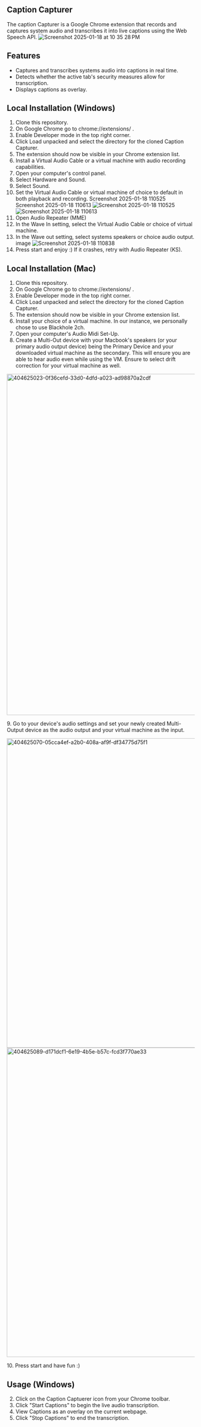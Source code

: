 ## Caption Capturer
The caption Capturer is a Google Chrome extension that records and captures system audio and transcribes it into live captions using the Web Speech API.
![Screenshot 2025-01-18 at 10 35 28 PM](https://github.com/user-attachments/assets/a20fda17-fca1-4da3-bbcf-c78247e48930)

## Features
- Captures and transcribes systems audio into captions in real time.
- Detects whether the active tab's security measures allow for transcription.
- Displays captions as overlay.

## Local Installation (Windows)
1. Clone this repository.
2. On Google Chrome go to chrome://extensions/ .
3. Enable Developer mode in the top right corner.
4. Click Load unpacked and select the directory for the cloned Caption Capturer.
5. The extension should now be visible in your Chrome extension list.
6. Install a Virtual Audio Cable or a virtual machine with audio recording capabilities.
7. Open your computer's control panel.
8. Select Hardware and Sound.
9. Select Sound.
10. Set the Virtual Audio Cable or virtual machine of choice to default in both playback and recording. Screenshot 2025-01-18 110525 Screenshot 2025-01-18 110613 
![Screenshot 2025-01-18 110525](https://github.com/user-attachments/assets/bc5cdfdd-ed2e-4ba3-a90d-9c8598f74341)
![Screenshot 2025-01-18 110613](https://github.com/user-attachments/assets/c6b4d858-df11-472d-87b1-1f4fc8f6d937)
11. Open Audio Repeater (MME)
12. In the Wave In setting, select the Virtual Audio Cable or choice of virtual machine.
13. In the Wave out setting, select systems speakers or choice audio output. image
![Screenshot 2025-01-18 110838](https://github.com/user-attachments/assets/2991e2a2-7576-4bb3-b16d-978b5aaf7d4f)
14. Press start and enjoy :) If it crashes, retry with Audio Repeater (KS).

## Local Installation (Mac) 
1. Clone this repository.
2. On Google Chrome go to chrome://extensions/ .
3. Enable Developer mode in the top right corner.
4. Click Load unpacked and select the directory for the cloned Caption Capturer.
5. The extension should now be visible in your Chrome extension list.
6. Install your choice of a virtual machine. In our instance, we personally chose to use Blackhole 2ch.
7. Open your computer's Audio Midi Set-Up.
8. Create a Multi-Out device with your Macbook's speakers (or your primary audio output device) being the Primary Device and your downloaded virtual machine as the secondary. This will ensure you are able to hear audio even while using the VM. Ensure to select drift correction for your virtual machine as well. 
<img width="912" alt="404625023-0f36cefd-33d0-4dfd-a023-ad98870a2cdf" src="https://github.com/user-attachments/assets/4c49da14-f6bb-4f77-a75d-70cf63b9e39b" />
<p>9. Go to your device's audio settings and set your newly created Multi-Output device as the audio output and your virtual machine as the input.</p>
<img width="827" alt="404625070-05cca4ef-a2b0-408a-af9f-df34775d75f1" src="https://github.com/user-attachments/assets/140f5449-eea3-42e0-91db-037e7e169fdd" />
<img width="827" alt="404625089-d171dcf1-6e19-4b5e-b57c-fcd3f770ae33" src="https://github.com/user-attachments/assets/9954caf0-424f-4bc4-93c5-3c4b518c03a5" />
<p>10. Press start and have fun :)</p>

## Usage (Windows)
2. Click on the Caption Captuerer icon from your Chrome toolbar.
3. Click "Start Captions" to begin the live audio transcription.
4. View Captions as an overlay on the current webpage.
5. Click "Stop Captions" to end the transcription.
